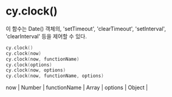 # cy.clock()



이 함수는 Date() 객체의, 'setTimeout', 'clearTimeout', 'setInterval', 'clearInterval' 등을 제어할 수 있다.

```cpp
cy.clock()
cy.clock(now)
cy.clock(now, functionName)
cy.clock(options)
cy.clock(now, options)
cy.clock(now, functionName, options)
```

now          | Number |
functionName | Array  |
options      | Object |
